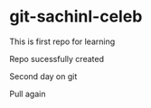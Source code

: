 # git-sachinl-celeb
This is first repo for learning 

Repo sucessfully created 

Second day on git 

Pull again
